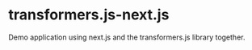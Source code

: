 # transformers.js-next.js
Demo application using next.js and the transformers.js library together. 
